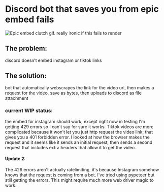# Discord bot that saves you from epic embed fails
![Epic embed clutch gif. really ironic if this fails to render](https://i.giphy.com/media/l3sSaz59d5fy0tdew9/giphy.webp)

## The problem: 
discord doesn't embed instagram or tiktok links
## The solution: 
bot that automatically webscrapes the link for the video url, then makes a request for the video, save as bytes, then uploads to discord as file attachment 

### current WIP status:
the embed for instagram should work, except right now in testing I'm getting 429 errors so I can't say for sure it works. Tiktok videos are more complicated because it won't let you just http request the video link; that gives you a 401 forbidden error. I looked at how the browser makes the request and it seems like it sends an initial request, then sends a second request that includes extra headers that allow it to get the video.
#### Update 2:
The 429 errors aren't actually ratelimiting, it's because Instagram somehow knows that the request is coming from a bot. I've tried using [pypeteer](https://github.com/pyppeteer/pyppeteer) but still getting the errors. This might require much more web driver magic to work.
